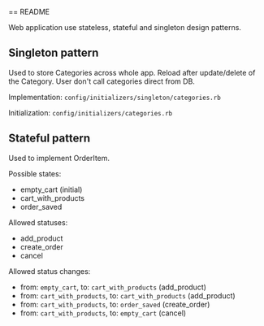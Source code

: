 == README

Web application use stateless, stateful and singleton design patterns.

## Singleton pattern

Used to store Categories across whole app. Reload after update/delete of the Category.
User don't call categories direct from DB.   

Implementation: `config/initializers/singleton/categories.rb`

Initialization: `config/initializers/categories.rb`

## Stateful pattern

Used to implement OrderItem.

Possible states:
* empty_cart (initial)
* cart_with_products
* order_saved

Allowed statuses:
* add_product
* create_order
* cancel

Allowed status changes:
* from: `empty_cart`, to: `cart_with_products` (add_product)
* from: `cart_with_products`, to: `cart_with_products` (add_product)
* from: `cart_with_products`, to: `order_saved` (create_order)
* from: `cart_with_products`, to: `empty_cart` (cancel)
